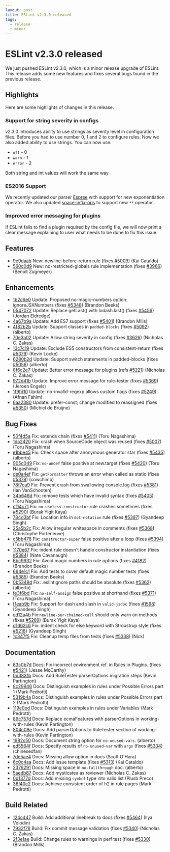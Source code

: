 ```yaml
---
layout: post
title: ESLint v2.3.0 released
tags:
  - release
  - minor
---
```

# ESLint v2.3.0 released

We just pushed ESLint v2.3.0, which is a minor release upgrade of ESLint. This release adds some new features and fixes several bugs found in the previous release. 


## Highlights
Here are some highlights of changes in this release.

### Support for string severity in configs
v2.3.0 introduces ability to use strings as severity level in configuration files. Before you had to use number 0, 1 and 2 to configure rules. Now we also added ability to use strings. You can now use:

* `off` - 0
* `warn` - 1
* `error` - 2

Both string and int values will work the same way

### ES2016 Support
We recently updated our parser [Espree](https://github.com/eslint/espree) with support for new exponentiation operator. We also updated [space-infix-ops](http://eslint.org/docs/rules/space-infix-ops) to support new `**` operator.

### Improved error messaging for plugins
If ESLint fails to find a plugin required by the config file, we will now print a clear message explaining to user what needs to be done to fix this issue.


## Features


* [9e9daab](https://github.com/eslint/eslint/commit/9e9daab) New: newline-before-return rule (fixes [#5009](https://github.com/eslint/eslint/issues/5009)) (Kai Cataldo)
* [560c0d9](https://github.com/eslint/eslint/commit/560c0d9) New: no-restricted-globals rule implementation (fixes [#3966](https://github.com/eslint/eslint/issues/3966)) (Benoît Zugmeyer)




## Enhancements


* [1b2c6e0](https://github.com/eslint/eslint/commit/1b2c6e0) Update: Proposed no-magic-numbers option: ignoreJSXNumbers (fixes [#5348](https://github.com/eslint/eslint/issues/5348)) (Brandon Beeks)
* [0547072](https://github.com/eslint/eslint/commit/0547072) Update: Replace getLast() with lodash.last() (fixes [#5456](https://github.com/eslint/eslint/issues/5456)) (Jordan Eldredge)
* [4a67b9a](https://github.com/eslint/eslint/commit/4a67b9a) Update: Add ES7 support (fixes [#5401](https://github.com/eslint/eslint/issues/5401)) (Brandon Mills)
* [4f82b2b](https://github.com/eslint/eslint/commit/4f82b2b) Update: Support classes in `padded-blocks` (fixes [#5092](https://github.com/eslint/eslint/issues/5092)) (alberto)
* [70e3a02](https://github.com/eslint/eslint/commit/70e3a02) Update: Allow string severity in config (fixes [#3626](https://github.com/eslint/eslint/issues/3626)) (Nicholas C. Zakas)
* [13c7c19](https://github.com/eslint/eslint/commit/13c7c19) Update: Exclude ES5 constructors from consistent-return (fixes [#5379](https://github.com/eslint/eslint/issues/5379)) (Kevin Locke)
* [6280b2d](https://github.com/eslint/eslint/commit/6280b2d) Update: Support switch statements in padded-blocks (fixes [#5056](https://github.com/eslint/eslint/issues/5056)) (alberto)
* [8f6c2e7](https://github.com/eslint/eslint/commit/8f6c2e7) Update: Better error message for plugins (refs [#5221](https://github.com/eslint/eslint/issues/5221)) (Nicholas C. Zakas)
* [972d41b](https://github.com/eslint/eslint/commit/972d41b) Update: Improve error message for rule-tester (fixes [#5369](https://github.com/eslint/eslint/issues/5369)) (Jeroen Engels)
* [1f9fd10](https://github.com/eslint/eslint/commit/1f9fd10) Update: no-invalid-regexp allows custom flags (fixes [#5249](https://github.com/eslint/eslint/issues/5249)) (Afnan Fahim)
* [6aa2380](https://github.com/eslint/eslint/commit/6aa2380) Update: prefer-const; change modified to reassigned (fixes [#5350](https://github.com/eslint/eslint/issues/5350)) (Michiel de Bruijne)




## Bug Fixes


* [50f4d5a](https://github.com/eslint/eslint/commit/50f4d5a) Fix: extends chain (fixes [#5411](https://github.com/eslint/eslint/issues/5411)) (Toru Nagashima)
* [1da2420](https://github.com/eslint/eslint/commit/1da2420) Fix: crash when SourceCode object was reused (fixes [#5007](https://github.com/eslint/eslint/issues/5007)) (Toru Nagashima)
* [e1bbe45](https://github.com/eslint/eslint/commit/e1bbe45) Fix: Check space after anonymous generator star (fixes [#5435](https://github.com/eslint/eslint/issues/5435)) (alberto)
* [905c049](https://github.com/eslint/eslint/commit/905c049) Fix: `no-undef` false positive at new.target (fixes [#5420](https://github.com/eslint/eslint/issues/5420)) (Toru Nagashima)
* [de0a4ef](https://github.com/eslint/eslint/commit/de0a4ef) Fix: `getFormatter` throws an error when called as static (fixes [#5378](https://github.com/eslint/eslint/issues/5378)) (cowchimp)
* [78f7ca9](https://github.com/eslint/eslint/commit/78f7ca9) Fix: Prevent crash from swallowing console.log (fixes [#5381](https://github.com/eslint/eslint/issues/5381)) (Ian VanSchooten)
* [34b648d](https://github.com/eslint/eslint/commit/34b648d) Fix: remove tests which have invalid syntax (fixes [#5405](https://github.com/eslint/eslint/issues/5405)) (Toru Nagashima)
* [cf14c71](https://github.com/eslint/eslint/commit/cf14c71) Fix: `no-useless-constructor` rule crashes sometimes (fixes [#5290](https://github.com/eslint/eslint/issues/5290)) (Burak Yigit Kaya)
* [784d3bf](https://github.com/eslint/eslint/commit/784d3bf) Fix: Location info in `dot-notation` rule (fixes [#5397](https://github.com/eslint/eslint/issues/5397)) (Gyandeep Singh)
* [25a5b2c](https://github.com/eslint/eslint/commit/25a5b2c) Fix: Allow irregular whitespace in comments (fixes [#5368](https://github.com/eslint/eslint/issues/5368)) (Christophe Porteneuve)
* [c5bb478](https://github.com/eslint/eslint/commit/c5bb478) Fix: `constructor-super` false positive after a loop (fixes [#5394](https://github.com/eslint/eslint/issues/5394)) (Toru Nagashima)
* [1170e67](https://github.com/eslint/eslint/commit/1170e67) Fix: indent rule doesn't handle constructor instantiation (fixes [#5384](https://github.com/eslint/eslint/issues/5384)) (Nate Cavanaugh)
* [6bc9932](https://github.com/eslint/eslint/commit/6bc9932) Fix: Avoid magic numbers in rule options (fixes [#4182](https://github.com/eslint/eslint/issues/4182)) (Brandon Beeks)
* [694e1c1](https://github.com/eslint/eslint/commit/694e1c1) Fix: Add tests to cover default magic number tests (fixes [#5385](https://github.com/eslint/eslint/issues/5385)) (Brandon Beeks)
* [0b5349d](https://github.com/eslint/eslint/commit/0b5349d) Fix: .eslintignore paths should be absolute (fixes [#5362](https://github.com/eslint/eslint/issues/5362)) (alberto)
* [fe3f6bd](https://github.com/eslint/eslint/commit/fe3f6bd) Fix: `no-self-assign` false positive at shorthand (fixes [#5371](https://github.com/eslint/eslint/issues/5371)) (Toru Nagashima)
* [f1eab9b](https://github.com/eslint/eslint/commit/f1eab9b) Fix: Support for dash and slash in `valid-jsdoc` (fixes [#1598](https://github.com/eslint/eslint/issues/1598)) (Gyandeep Singh)
* [cd12a4b](https://github.com/eslint/eslint/commit/cd12a4b) Fix:`newline-per-chained-call` should only warn on methods (fixes [#5289](https://github.com/eslint/eslint/issues/5289)) (Burak Yigit Kaya)
* [d1d62c6](https://github.com/eslint/eslint/commit/d1d62c6) Fix: indent check for else keyword with Stroustrup style (fixes [#5218](https://github.com/eslint/eslint/issues/5218)) (Gyandeep Singh)
* [1c347f5](https://github.com/eslint/eslint/commit/1c347f5) Fix: Cleanup temp files from tests (fixes [#5338](https://github.com/eslint/eslint/issues/5338)) (Nick)




## Documentation


* [63c0b7d](https://github.com/eslint/eslint/commit/63c0b7d) Docs: Fix incorrect environment ref. in Rules in Plugins. (fixes [#5421](https://github.com/eslint/eslint/issues/5421)) (Jesse McCarthy)
* [0d3831b](https://github.com/eslint/eslint/commit/0d3831b) Docs: Add RuleTester parserOptions migration steps (Kevin Partington)
* [8c29946](https://github.com/eslint/eslint/commit/8c29946) Docs: Distinguish examples in rules under Possible Errors part 1 (Mark Pedrotti)
* [5319b4a](https://github.com/eslint/eslint/commit/5319b4a) Docs: Distinguish examples in rules under Possible Errors part 2 (Mark Pedrotti)
* [119e0ed](https://github.com/eslint/eslint/commit/119e0ed) Docs: Distinguish examples in rules under Variables (Mark Pedrotti)
* [89c757d](https://github.com/eslint/eslint/commit/89c757d) Docs: Replace ecmaFeatures with parserOptions in working-with-rules (Kevin Partington)
* [804c08e](https://github.com/eslint/eslint/commit/804c08e) Docs: Add parserOptions to RuleTester section of working-with-rules (Kevin Partington)
* [1982c50](https://github.com/eslint/eslint/commit/1982c50) Docs: Document string option for `no-unused-vars`. (alberto)
* [ed5564f](https://github.com/eslint/eslint/commit/ed5564f) Docs: Specify results of `no-unused-var` with `args` (fixes [#5334](https://github.com/eslint/eslint/issues/5334)) (chinesedfan)
* [7de5ae4](https://github.com/eslint/eslint/commit/7de5ae4) Docs: Missing allow option in  docs (Scott O'Hara)
* [6c0c4aa](https://github.com/eslint/eslint/commit/6c0c4aa) Docs: Add Issue template (fixes [#5313](https://github.com/eslint/eslint/issues/5313)) (Kai Cataldo)
* [2376291](https://github.com/eslint/eslint/commit/2376291) Docs: Missing space in `no-fallthrough` doc. (alberto)
* [5aedb87](https://github.com/eslint/eslint/commit/5aedb87) Docs: Add mysticatea as reviewer (Nicholas C. Zakas)
* [0d1377d](https://github.com/eslint/eslint/commit/0d1377d) Docs: Add missing `symbol` type into valid list (Plusb Preco)
* [36f40c2](https://github.com/eslint/eslint/commit/36f40c2) Docs: Achieve consistent order of h2 in rule pages (Mark Pedrotti)






## Build Related


* [124c447](https://github.com/eslint/eslint/commit/124c447) Build: Add additional linebreak to docs (fixes [#5464](https://github.com/eslint/eslint/issues/5464)) (Ilya Volodin)
* [7932f78](https://github.com/eslint/eslint/commit/7932f78) Build: Fix commit message validation (fixes [#5340](https://github.com/eslint/eslint/issues/5340)) (Nicholas C. Zakas)
* [2f3e1ae](https://github.com/eslint/eslint/commit/2f3e1ae) Build: Change rules to warnings in perf test (fixes [#5330](https://github.com/eslint/eslint/issues/5330)) (Brandon Mills)


